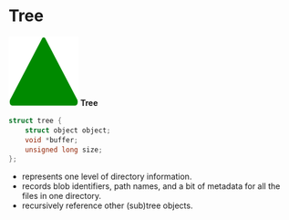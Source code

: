 # Tree

<div grid="~ cols-2" class="justify-items-center text-center items-center mt-10">

<div>

![Local Image](/tree.png)
**Tree**

</div>

<div class="text-left">

```c
struct tree {
	struct object object;
	void *buffer;
	unsigned long size;
};
```

</div>

</div>

- represents one level of directory information.
- records blob identifiers, path names, and a bit of metadata for all the files in one directory.
- recursively reference other (sub)tree objects.